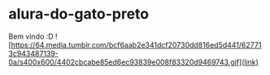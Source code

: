 # alura-do-gato-preto
Bem vindo :D
![https://64.media.tumblr.com/bcf6aab2e341dcf20730dd816ed5d441/627713c943487139-0a/s400x600/4402cbcabe85ed6ec93839e008f83320d9469743.gif](link)
